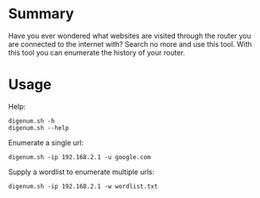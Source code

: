 Summary
=========
Have you ever wondered what websites are visited through the router you are connected to the internet with?
Search no more and use this tool.
With this tool you can enumerate the history of your router.

Usage
=====
Help:
```
digenum.sh -h
digenum.sh --help
```

Enumerate a single url:
```
digenum.sh -ip 192.168.2.1 -u google.com
```

Supply a wordlist to enumerate multiple urls:
```
digenum.sh -ip 192.168.2.1 -w wordlist.txt
```
